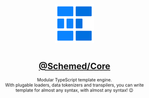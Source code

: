 <div align="center">
    <img width="128" src="https://raw.githubusercontent.com/schemed-js/brand/master/dark/main.svg">
    <br />
    <br />
    <a href="https://github.com/schemed-js/core">
        <h1>@Schemed/Core</h1>
    </a>
  <p>
    Modular TypeScript template engine.<br />
    With plugable loaders, data tokenizers and transpilers, you can write template for almost any syntax, with almost any syntax! 😉
  </p>
</div>
